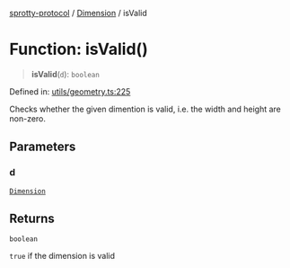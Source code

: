 
[sprotty-protocol](../globals) / [Dimension](../Namespace.Dimension) / isValid

# Function: isValid()

> **isValid**(`d`): `boolean`

Defined in: [utils/geometry.ts:225](https://github.com/eclipse-sprotty/sprotty/blob/f9b2433481cc27a1ac0c92d525a92039ae7f6c76/packages/sprotty-protocol/src/utils/geometry.ts#L225)

Checks whether the given dimention is valid, i.e. the width and height are non-zero.

## Parameters

### d

[`Dimension`](../Interface.Dimension)

## Returns

`boolean`

`true` if the dimension is valid

